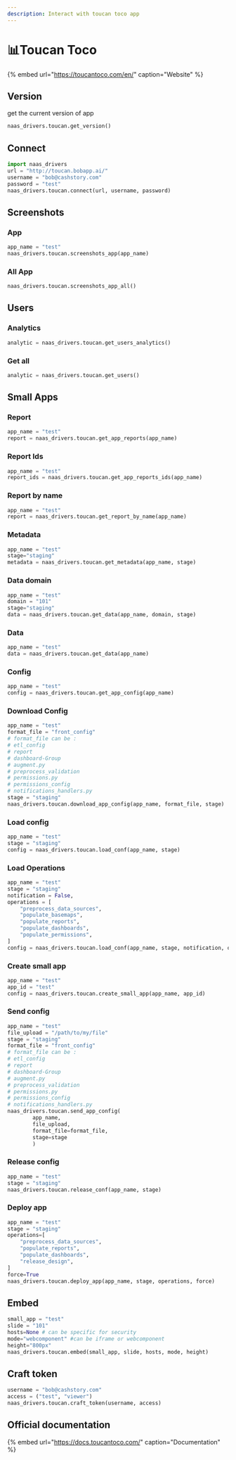 ```yaml
---
description: Interact with toucan toco app
---
```


# 📊Toucan Toco

{% embed url="https://toucantoco.com/en/" caption="Website" %}

## Version

get the current version of app

```python
naas_drivers.toucan.get_version()
```

## Connect

```python
import naas_drivers
url = "http://toucan.bobapp.ai/"
username = "bob@cashstory.com" 
password = "test"
naas_drivers.toucan.connect(url, username, password)
```

## Screenshots

### App

```python
app_name = "test"
naas_drivers.toucan.screenshots_app(app_name)
```

### All App

```python
naas_drivers.toucan.screenshots_app_all()
```

## Users

### Analytics

```python
analytic = naas_drivers.toucan.get_users_analytics()
```

### Get all

```python
analytic = naas_drivers.toucan.get_users()
```

## Small Apps

### Report

```python
app_name = "test"
report = naas_drivers.toucan.get_app_reports(app_name)
```

### Report Ids

```python
app_name = "test"
report_ids = naas_drivers.toucan.get_app_reports_ids(app_name)
```

### Report by name

```python
app_name = "test"
report = naas_drivers.toucan.get_report_by_name(app_name)
```

### Metadata

```python
app_name = "test"
stage="staging"
metadata = naas_drivers.toucan.get_metadata(app_name, stage)
```

### Data domain

```python
app_name = "test"
domain = "101"
stage="staging"
data = naas_drivers.toucan.get_data(app_name, domain, stage)
```

### Data

```python
app_name = "test"
data = naas_drivers.toucan.get_data(app_name)
```

### Config

```python
app_name = "test"
config = naas_drivers.toucan.get_app_config(app_name)
```

### Download Config

```python
app_name = "test"
format_file = "front_config"
# format_file can be :
# etl_config
# report
# dashboard-Group
# augment.py
# preprocess_validation
# permissions.py
# permissions_config
# notifications_handlers.py
stage = "staging"
naas_drivers.toucan.download_app_config(app_name, format_file, stage)
```

### Load config

```python
app_name = "test"
stage = "staging"
config = naas_drivers.toucan.load_conf(app_name, stage)
```

### Load Operations

```python
app_name = "test"
stage = "staging"
notification = False,
operations = [
    "preprocess_data_sources",
    "populate_basemaps",
    "populate_reports",
    "populate_dashboards",
    "populate_permissions",
]
config = naas_drivers.toucan.load_conf(app_name, stage, notification, operations)
```

### Create small app

```python
app_name = "test"
app_id = "test"
config = naas_drivers.toucan.create_small_app(app_name, app_id)
```

### Send config

```python
app_name = "test"
file_upload = "/path/to/my/file"
stage = "staging"
format_file = "front_config"
# format_file can be :
# etl_config
# report
# dashboard-Group
# augment.py
# preprocess_validation
# permissions.py
# permissions_config
# notifications_handlers.py
naas_drivers.toucan.send_app_config(
        app_name,
        file_upload, 
        format_file=format_file, 
        stage=stage
        )

```

### Release config

```python
app_name = "test"
stage = "staging"
naas_drivers.toucan.release_conf(app_name, stage)
```

### Deploy app

```python
app_name = "test"
stage = "staging"
operations=[
    "preprocess_data_sources",
    "populate_reports",
    "populate_dashboards",
    "release_design",
]
force=True
naas_drivers.toucan.deploy_app(app_name, stage, operations, force)
```

## Embed

```python
small_app = "test"
slide = "101"
hosts=None # can be specific for security
mode="webcomponent" #can be iframe or webcomponent
height="800px"
naas_drivers.toucan.embed(small_app, slide, hosts, mode, height)
```

## Craft token

```python
username = "bob@cashstory.com"
access = ("test", "viewer")
naas_drivers.toucan.craft_token(username, access)
```

## Official documentation

{% embed url="https://docs.toucantoco.com/" caption="Documentation" %}


